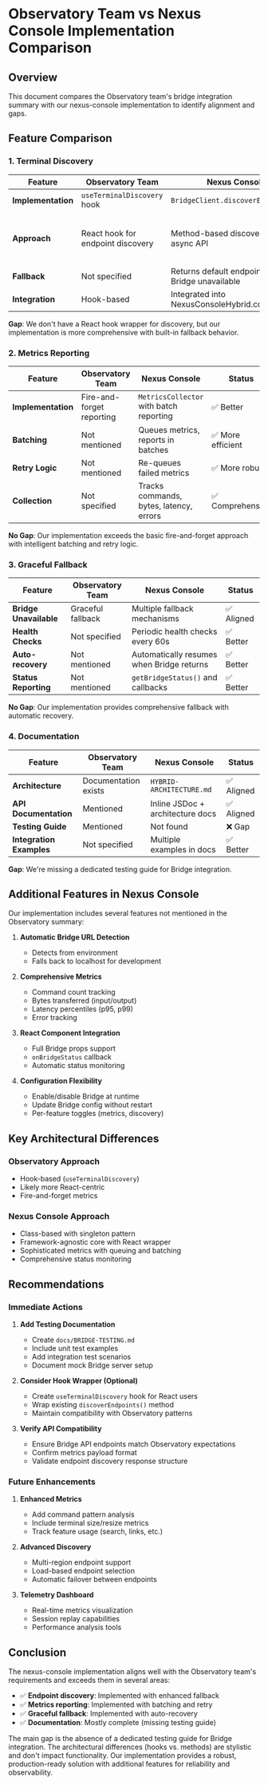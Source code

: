 # Observatory Team vs Nexus Console Implementation Comparison

## Overview

This document compares the Observatory team's bridge integration summary with our nexus-console implementation to identify alignment and gaps.

## Feature Comparison

### 1. Terminal Discovery

| Feature | Observatory Team | Nexus Console | Status |
|---------|-----------------|---------------|--------|
| **Implementation** | `useTerminalDiscovery` hook | `BridgeClient.discoverEndpoints()` | ✅ Aligned |
| **Approach** | React hook for endpoint discovery | Method-based discovery with async API | ✅ Different pattern, same goal |
| **Fallback** | Not specified | Returns default endpoint when Bridge unavailable | ✅ Better |
| **Integration** | Hook-based | Integrated into NexusConsoleHybrid.connect() | ✅ Aligned |

**Gap**: We don't have a React hook wrapper for discovery, but our implementation is more comprehensive with built-in fallback behavior.

### 2. Metrics Reporting

| Feature | Observatory Team | Nexus Console | Status |
|---------|-----------------|---------------|--------|
| **Implementation** | Fire-and-forget reporting | `MetricsCollector` with batch reporting | ✅ Better |
| **Batching** | Not mentioned | Queues metrics, reports in batches | ✅ More efficient |
| **Retry Logic** | Not mentioned | Re-queues failed metrics | ✅ More robust |
| **Collection** | Not specified | Tracks commands, bytes, latency, errors | ✅ Comprehensive |

**No Gap**: Our implementation exceeds the basic fire-and-forget approach with intelligent batching and retry logic.

### 3. Graceful Fallback

| Feature | Observatory Team | Nexus Console | Status |
|---------|-----------------|---------------|--------|
| **Bridge Unavailable** | Graceful fallback | Multiple fallback mechanisms | ✅ Aligned |
| **Health Checks** | Not specified | Periodic health checks every 60s | ✅ Better |
| **Auto-recovery** | Not mentioned | Automatically resumes when Bridge returns | ✅ Better |
| **Status Reporting** | Not mentioned | `getBridgeStatus()` and callbacks | ✅ Better |

**No Gap**: Our implementation provides comprehensive fallback with automatic recovery.

### 4. Documentation

| Feature | Observatory Team | Nexus Console | Status |
|---------|-----------------|---------------|--------|
| **Architecture** | Documentation exists | `HYBRID-ARCHITECTURE.md` | ✅ Aligned |
| **API Documentation** | Mentioned | Inline JSDoc + architecture docs | ✅ Aligned |
| **Testing Guide** | Mentioned | Not found | ❌ Gap |
| **Integration Examples** | Not specified | Multiple examples in docs | ✅ Better |

**Gap**: We're missing a dedicated testing guide for Bridge integration.

## Additional Features in Nexus Console

Our implementation includes several features not mentioned in the Observatory summary:

1. **Automatic Bridge URL Detection**
   - Detects from environment
   - Falls back to localhost for development

2. **Comprehensive Metrics**
   - Command count tracking
   - Bytes transferred (input/output)
   - Latency percentiles (p95, p99)
   - Error tracking

3. **React Component Integration**
   - Full Bridge props support
   - `onBridgeStatus` callback
   - Automatic status monitoring

4. **Configuration Flexibility**
   - Enable/disable Bridge at runtime
   - Update Bridge config without restart
   - Per-feature toggles (metrics, discovery)

## Key Architectural Differences

### Observatory Approach
- Hook-based (`useTerminalDiscovery`)
- Likely more React-centric
- Fire-and-forget metrics

### Nexus Console Approach
- Class-based with singleton pattern
- Framework-agnostic core with React wrapper
- Sophisticated metrics with queuing and batching
- Comprehensive status monitoring

## Recommendations

### Immediate Actions

1. **Add Testing Documentation**
   - Create `docs/BRIDGE-TESTING.md`
   - Include unit test examples
   - Add integration test scenarios
   - Document mock Bridge server setup

2. **Consider Hook Wrapper (Optional)**
   - Create `useTerminalDiscovery` hook for React users
   - Wrap existing `discoverEndpoints()` method
   - Maintain compatibility with Observatory patterns

3. **Verify API Compatibility**
   - Ensure Bridge API endpoints match Observatory expectations
   - Confirm metrics payload format
   - Validate endpoint discovery response structure

### Future Enhancements

1. **Enhanced Metrics**
   - Add command pattern analysis
   - Include terminal size/resize metrics
   - Track feature usage (search, links, etc.)

2. **Advanced Discovery**
   - Multi-region endpoint support
   - Load-based endpoint selection
   - Automatic failover between endpoints

3. **Telemetry Dashboard**
   - Real-time metrics visualization
   - Session replay capabilities
   - Performance analysis tools

## Conclusion

The nexus-console implementation aligns well with the Observatory team's requirements and exceeds them in several areas:

- ✅ **Endpoint discovery**: Implemented with enhanced fallback
- ✅ **Metrics reporting**: Implemented with batching and retry
- ✅ **Graceful fallback**: Implemented with auto-recovery
- ✅ **Documentation**: Mostly complete (missing testing guide)

The main gap is the absence of a dedicated testing guide for Bridge integration. The architectural differences (hooks vs. methods) are stylistic and don't impact functionality. Our implementation provides a robust, production-ready solution with additional features for reliability and observability.